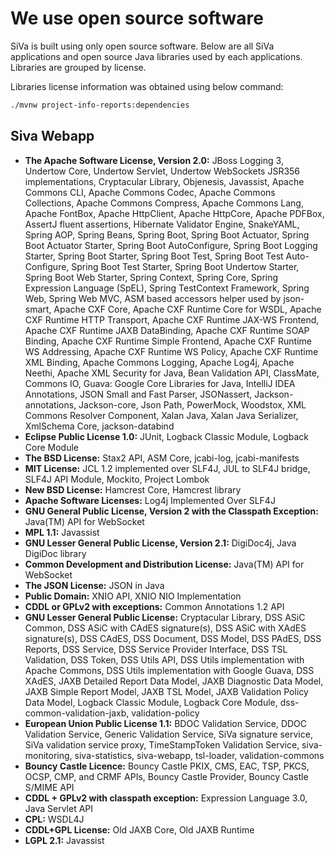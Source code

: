 # We use open source software

SiVa is built using only open source software. Below are all SiVa applications and open source
Java libraries used by each applications. Libraries are grouped by license.

Libraries license information was obtained using below command:

```bash
./mvnw project-info-reports:dependencies
```

## Siva Webapp

* **The Apache Software License, Version 2.0:** JBoss Logging 3, Undertow Core, Undertow Servlet, Undertow WebSockets JSR356 implementations,
Cryptacular Library, Objenesis, Javassist, Apache Commons CLI, Apache Commons Codec, Apache Commons Collections, Apache Commons Compress,
Apache Commons Lang, Apache FontBox, Apache HttpClient, Apache HttpCore, Apache PDFBox, AssertJ fluent assertions, Hibernate Validator Engine,
SnakeYAML, Spring AOP, Spring Beans, Spring Boot, Spring Boot Actuator, Spring Boot Actuator Starter, Spring Boot AutoConfigure, Spring Boot
Logging Starter, Spring Boot Starter, Spring Boot Test, Spring Boot Test Auto-Configure, Spring Boot Test Starter, Spring Boot Undertow Starter,
Spring Boot Web Starter, Spring Context, Spring Core, Spring Expression Language (SpEL), Spring TestContext Framework, Spring Web,
Spring Web MVC, ASM based accessors helper used by json-smart, Apache CXF Core, Apache CXF Runtime Core for WSDL, Apache CXF Runtime HTTP Transport,
Apache CXF Runtime JAX-WS Frontend, Apache CXF Runtime JAXB DataBinding, Apache CXF Runtime SOAP Binding, Apache CXF Runtime Simple Frontend, Apache
CXF Runtime WS Addressing, Apache CXF Runtime WS Policy, Apache CXF Runtime XML Binding, Apache Commons Logging, Apache Log4j, Apache Neethi, Apache
XML Security for Java, Bean Validation API, ClassMate, Commons IO, Guava: Google Core Libraries for Java, IntelliJ IDEA Annotations, JSON Small
and Fast Parser, JSONassert, Jackson-annotations, Jackson-core, Json Path, PowerMock, Woodstox, XML Commons Resolver Component, Xalan Java, Xalan
Java Serializer, XmlSchema Core, jackson-databind
* **Eclipse Public License 1.0:** JUnit, Logback Classic Module, Logback Core Module
* **The BSD License:** Stax2 API, ASM Core, jcabi-log, jcabi-manifests
* **MIT License:** JCL 1.2 implemented over SLF4J, JUL to SLF4J bridge, SLF4J API Module, Mockito, Project Lombok
* **New BSD License:** Hamcrest Core, Hamcrest library
* **Apache Software Licenses:** Log4j Implemented Over SLF4J
* **GNU General Public License, Version 2 with the Classpath Exception:** Java(TM) API for WebSocket
* **MPL 1.1:** Javassist
* **GNU Lesser General Public License, Version 2.1:** DigiDoc4j, Java DigiDoc library
* **Common Development and Distribution License:** Java(TM) API for WebSocket
* **The JSON License:** JSON in Java
* **Public Domain:** XNIO API, XNIO NIO Implementation
* **CDDL or GPLv2 with exceptions:** Common Annotations 1.2 API
* **GNU Lesser General Public License:** Cryptacular Library, DSS ASiC Common, DSS ASiC with CAdES signature(s), DSS ASiC with XAdES signature(s),
DSS CAdES, DSS Document, DSS Model, DSS PAdES, DSS Reports, DSS Service, DSS Service Provider Interface, DSS TSL Validation, DSS Token, DSS Utils
API, DSS Utils implementation with Apache Commons, DSS Utils implementation with Google Guava, DSS XAdES, JAXB Detailed Report Data Model, JAXB
Diagnostic Data Model, JAXB Simple Report Model, JAXB TSL Model, JAXB Validation Policy Data Model, Logback Classic Module, Logback Core Module,
dss-common-validation-jaxb, validation-policy
* **European Union Public License 1.1:** BDOC Validation Service, DDOC Validation Service, Generic Validation Service, SiVa signature service, SiVa validation service proxy, TimeStampToken Validation Service, siva-monitoring, siva-statistics, siva-webapp, tsl-loader, validation-commons
* **Bouncy Castle Licence:** Bouncy Castle PKIX, CMS, EAC, TSP, PKCS, OCSP, CMP, and CRMF APIs, Bouncy Castle Provider, Bouncy Castle S/MIME API
* **CDDL + GPLv2 with classpath exception:** Expression Language 3.0, Java Servlet API
* **CPL:** WSDL4J
* **CDDL+GPL License:** Old JAXB Core, Old JAXB Runtime
* **LGPL 2.1:** Javassist
